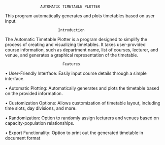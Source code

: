                     AUTOMATIC TIMETABLE PLOTTER
This program automatically generates and plots timetables based on user input.

                            Introduction
The Automatic Timetable Plotter is a program designed to simplify the process of creating and
visualizing timetables. It takes user-provided course information, such as department name, list of courses,
lecturer, and venue, and generates a graphical representation of the timetable.

                              Features
• User-Friendly Interface: Easily input course details through a simple interface.

• Automatic Plotting: Automatically generates and plots the timetable based on the provided
information.

• Customization Options: Allows customization of timetable layout, including time slots, day
divisions, and more.

• Randomization: Option to randomly assign lecturers and venues based on capacity-population
relationships.

• Export Functionality: Option to print out the generated timetable in document format
